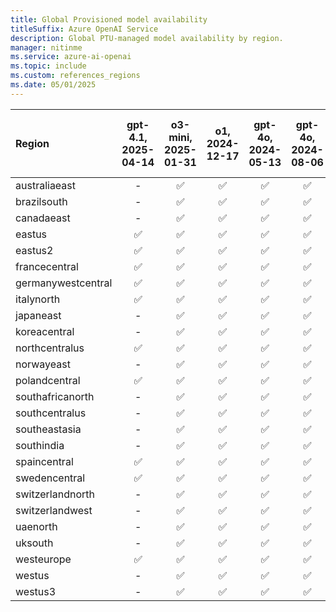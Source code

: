```yaml
---
title: Global Provisioned model availability
titleSuffix: Azure OpenAI Service
description: Global PTU-managed model availability by region.
manager: nitinme
ms.service: azure-ai-openai
ms.topic: include
ms.custom: references_regions
ms.date: 05/01/2025
---
```


| **Region**     | **gpt-4.1**, **2025-04-14**   | **o3-mini**, **2025-01-31**   | **o1**, **2024-12-17**   | **gpt-4o**, **2024-05-13**   | **gpt-4o**, **2024-08-06**   | **gpt-4o**, **2024-11-20**   | **gpt-4o-mini**, **2024-07-18**   |
|:-------------------|:---------------------------:|:---------------------------:|:----------------------:|:--------------------------:|:--------------------------:|:--------------------------:|:-------------------------------:|
| australiaeast      | -                       | ✅                        | ✅                   | ✅                       | ✅                       | ✅                       | ✅                            |
| brazilsouth        | -                       | ✅                        | ✅                   | ✅                       | ✅                       | ✅                       | ✅                            |
| canadaeast         | -                       | ✅                        | ✅                   | ✅                       | ✅                       | ✅                       | ✅                            |
| eastus             | ✅                        | ✅                        | ✅                   | ✅                       | ✅                       | ✅                       | ✅                            |
| eastus2            | ✅                        | ✅                        | ✅                   | ✅                       | ✅                       | ✅                       | ✅                            |
| francecentral      | ✅                        | ✅                        | ✅                   | ✅                       | ✅                       | ✅                       | ✅                            |
| germanywestcentral | ✅                        | ✅                        | ✅                   | ✅                       | ✅                       | ✅                       | ✅                            |
| italynorth         | ✅                        | ✅                        | ✅                   | ✅                       | ✅                       | ✅                       | ✅                            |
| japaneast          | -                       | ✅                        | ✅                   | ✅                       | ✅                       | ✅                       | ✅                            |
| koreacentral       | -                       | ✅                        | ✅                   | ✅                       | ✅                       | ✅                       | ✅                            |
| northcentralus     | ✅                        | ✅                        | ✅                   | ✅                       | ✅                       | ✅                       | ✅                            |
| norwayeast         | -                       | ✅                        | ✅                   | ✅                       | ✅                       | ✅                       | ✅                            |
| polandcentral      | ✅                        | ✅                        | ✅                   | ✅                       | ✅                       | ✅                       | ✅                            |
| southafricanorth   | -                       | ✅                        | ✅                   | ✅                       | ✅                       | ✅                       | ✅                            |
| southcentralus     | -                       | ✅                        | ✅                   | ✅                       | ✅                       | ✅                       | ✅                            |
| southeastasia      | -                       | ✅                        | ✅                   | ✅                       | ✅                       | ✅                       | ✅                            |
| southindia         | -                       | ✅                        | ✅                   | ✅                       | ✅                       | ✅                       | ✅                            |
| spaincentral       | ✅                        | ✅                        | ✅                   | ✅                       | ✅                       | ✅                       | ✅                            |
| swedencentral      | ✅                        | ✅                        | ✅                   | ✅                       | ✅                       | ✅                       | ✅                            |
| switzerlandnorth   | -                       | ✅                        | ✅                   | ✅                       | ✅                       | ✅                       | ✅                            |
| switzerlandwest    | -                       | ✅                        | ✅                   | ✅                       | ✅                       | ✅                       | ✅                            |
| uaenorth           | -                       | ✅                        | ✅                   | ✅                       | ✅                       | ✅                       | ✅                            |
| uksouth            | -                       | ✅                        | ✅                   | ✅                       | ✅                       | ✅                       | ✅                            |
| westeurope         | ✅                        | ✅                        | ✅                   | ✅                       | ✅                       | ✅                       | ✅                            |
| westus             | -                       | ✅                        | ✅                   | ✅                       | ✅                       | ✅                       | ✅                            |
| westus3            | -                       | ✅                        | ✅                   | ✅                       | ✅                       | ✅                       | ✅                            |